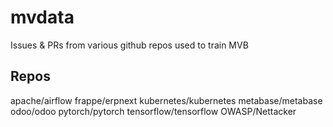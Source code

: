 # mvdata
Issues &amp; PRs from various github repos used to train MVB

## Repos
apache/airflow
frappe/erpnext
kubernetes/kubernetes
metabase/metabase
odoo/odoo
pytorch/pytorch
tensorflow/tensorflow
OWASP/Nettacker
